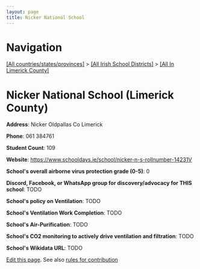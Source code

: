```yaml
---
layout: page
title: Nicker National School
---
```

# Navigation

[[All countries/states/provinces]](../../..) > [[All Irish School Districts]](../..) > [[All In Limerick County]](..)

# Nicker National School (Limerick County)

**Address**: Nicker Oldpallas Co Limerick

**Phone**: 061 384761

**Student Count**: 109

**Website**: <https://www.schooldays.ie/school/nicker-n-s-rollnumber-14231V>

**School's overall airborne virus protection grade (0-5)**: 0

**Discord, Facebook, or WhatsApp group for discovery/advocacy for THIS school**: TODO

**School's policy on Ventilation**: TODO

**School's Ventilation Work Completion**: TODO

**School's Air-Purification**: TODO

**School's CO2 monitoring to actively drive ventilation and filtration**: TODO

**School's Wikidata URL**: TODO


[Edit this page](https://github.com/ventilate-schools/Ireland/edit/main/./Limerick_County/Nicker_National_School.md). See also [rules for contribution](../../../contribution-rules/)